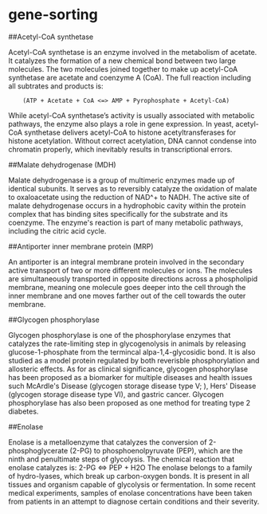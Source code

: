 # gene-sorting

##Acetyl-CoA synthetase

Acetyl-CoA synthetase is an enzyme involved in the metabolism of acetate. It catalyzes the formation of a new chemical bond between two large molecules. The two molecules joined together to make up acetyl-CoA synthetase are acetate and coenzyme A (CoA). The full reaction including all subtrates and products is:

		(ATP + Acetate + CoA <=> AMP + Pyrophosphate + Acetyl-CoA)
While acetyl-CoA synthetase’s activity is usually associated with metabolic pathways, the enzyme also plays a role in gene expression. In yeast, acetyl-CoA synthetase delivers acetyl-CoA to histone acetyltransferases for histone acetylation. Without correct acetylation, DNA cannot condense into chromatin properly, which inevitably results in transcriptional errors.

##Malate dehydrogenase (MDH)

Malate dehydrogenase is a group of multimeric enzymes made up of identical subunits. It serves as to reversibly catalyze the oxidation of malate to oxaloacetate using the reduction of NAD^+ to NADH. The active site of malate dehydrogenase occurs in a hydrophobic cavity within the protein complex that has binding sites specifically for the substrate and its coenzyme. The enzyme's reaction is part of many metabolic pathways, including the citric acid cycle.

##Antiporter inner membrane protein (MRP)

An antiporter is an integral membrane protein involved in the secondary active transport of two or more different molecules or ions. The molecules are simultaneously transported in opposite directions across a phospholipid membrane, meaning one molecule goes deeper into the cell through the inner membrane and one moves farther out of the cell towards the outer membrane.

##Glycogen phosphorylase

Glycogen phosphorylase is one of the phosphorylase enzymes that catalyzes the rate-limiting step in glycogenolysis in animals by releasing glucose-1-phosphate from the termincal alpa-1,4-glycosidic bond. It is also studied as a model protein regulated by both reverisble phosphorylation and allosteric effects. As for as clinical significance, glycogen phosphorylase has been proposed as a biomarker for multiple diseases and health issues such McArdle's Disease (glycogen storage disease type V; ), Hers' Disease (glycogen storage disease type VI), and gastric cancer. Glycogen phosphorylase has also been proposed as one method for treating type 2 diabetes.

##Enolase

Enolase is a metalloenzyme that catalyzes the conversion of 2-phosphoglycerate (2-PG) to phosphoenolpyruvate (PEP), which are the ninth and penultimate steps of glycolysis. The chemical reaction that enolase catalyzes is:
	2-PG <=> PEP + H2O
The enolase belongs to a family of hydro-lyases, which break up carbon-oxygen bonds. It is present in all tissues and organism capable of glycolysis or fermentation. In some recent medical experiments, samples of enolase concentrations have been taken from patients in an attempt to diagnose certain conditions and their severity. 
